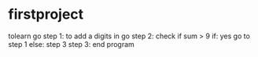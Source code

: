 # firstproject
tolearn go
step 1: to add a digits in go
step 2: check if sum > 9 if: yes go to step 1 else: step 3
step 3: end program


